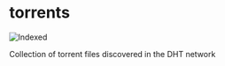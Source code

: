 torrents 
========
![Indexed](https://img.shields.io/badge/indexed-179338-blue)

Collection of torrent files discovered in the DHT network

